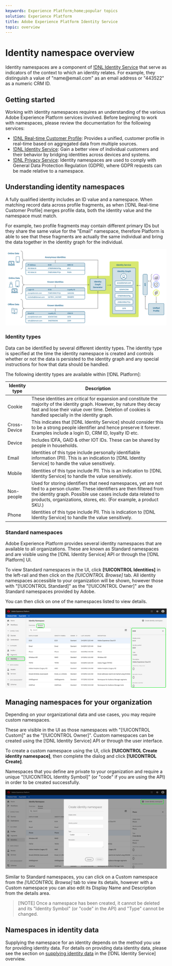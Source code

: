 ```yaml
---
keywords: Experience Platform;home;popular topics
solution: Experience Platform
title: Adobe Experience Platform Identity Service
topic: overview
---
```


# Identity namespace overview

Identity namespaces are a component of [!DNL Identity Service](./home.md) that serve as indicators of the context to which an identity relates. For example, they distinguish a value of "name<span>@email.com" as an email address or "443522" as a numeric CRM ID. 

## Getting started

Working with identity namespaces requires an understanding of the various Adobe Experience Platform services involved. Before beginning to work with namespaces, please review the documentation for the following services:

- [!DNL Real-time Customer Profile](../profile/home.md): Provides a unified, customer profile in real-time based on aggregated data from multiple sources.
- [!DNL Identity Service](./home.md): Gain a better view of individual customers and their behavior by bridging identities across devices and systems.
- [!DNL Privacy Service](../privacy-service/home.md): Identity namespaces are used to comply with General Data Protection Regulation (GDPR), where GDPR requests can be made relative to a namespace. 

## Understanding identity namespaces

A fully qualified identity includes an ID value and a namespace. When matching record data across profile fragments, as when [!DNL Real-time Customer Profile] merges profile data, both the identity value and the namespace must match. 

For example, two profile fragments may contain different primary IDs but they share the same value for the "Email" namespace, therefore Platform is able to see that these fragments are actually the same individual and bring the data together in the identity graph for the individual.

![](images/identity-service-stitching.png)

### Identity types

Data can be identified by several different identity types. The identity type is specified at the time the identity namespace is created and controls whether or not the data is persisted to the identity graph and any special instructions for how that data should be handled.

The following identity types are available within [!DNL Platform]:

| Identity type | Description |
| --- | --- |
| Cookie | These identities are critical for expansion and constitute the majority of the identity graph. However, by nature they decay fast and lose their value over time. Deletion of cookies is handled specially in the identity graph. |
| Cross-Device | This indicates that [!DNL Identity Service] should consider this to be a strong people identifier and hence preserve it forever. Examples include a login ID, CRM ID, loyalty ID etc. |
| Device| Includes IDFA, GAID & other IOT IDs. These can be shared by people in households.|
| Email| Identities of this type include personally identifiable information (PII). This is an indication to [!DNL Identity Service] to handle the value sensitively.|
| Mobile| Identities of this type include PII. This is an indication to [!DNL Identity Service] to handle the value sensitively.|
| Non-people| Used for storing identifiers that need namespaces, yet are not tied to a person cluster. These identifiers are then filtered from the identity graph. Possible use cases include data related to products, organizations, stores, etc. (For example, a product SKU.) |
| Phone | Identities of this type include PII. This is indication to [!DNL Identity Service] to handle the value sensitively.|

### Standard namespaces

Adobe Experience Platform provides several identity namespaces that are available to all organizations. These are known as Standard namespaces and are visible using the [!DNL Identity Service] API or through the [!DNL Platform] UI.

To view Standard namespaces in the UI, click **[!UICONTROL Identities]** in the left-rail and then click on the *[!UICONTROL Browse]* tab. All identity namespaces accessible to your organization will be shown, however those with "[!UICONTROL Standard]" as the "[!UICONTROL Owner]" are the Standard namespaces provided by Adobe.

You can then click on one of the namespaces listed to view details.

![](./images/standard-namespace-detail.png)

## Managing namespaces for your organization

Depending on your organizational data and use cases, you may require custom namespaces.

These are visible in the UI as those namespaces with "[!UICONTROL Custom]" as the "[!UICONTROL Owner]". Custom namespaces can be created using the [!DNL Identity Service] API or through the user interface.

To create a custom namespace using the UI, click **[!UICONTROL Create identity namespace]**, then complete the dialog and click **[!UICONTROL Create]**.

Namespaces that you define are private to your organization and require a unique "[!UICONTROL Identity Symbol]" (or "code" if you are using the API) in order to be created successfully.

![](./images/create-identity-namespace.png)

Similar to Standard namespaces, you can click on a Custom namespace from the *[!UICONTROL Browse]* tab to view its details, however with a Custom namespace you can also edit its Display Name and Description from the details area.

>[!NOTE] Once a namespace has been created, it cannot be deleted and its "Identity Symbol" (or "code" in the API) and "Type" cannot be changed.

## Namespaces in identity data

Supplying the namespace for an identity depends on the method you use for providing identity data. For details on providing data identity data, please see the section on [supplying identity data](./home.md#supplying-identity-data-to-identity-service) in the [!DNL Identity Service] overview.

